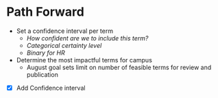 # Path Forward
- Set a confidence interval per term
	- *How confident are we to include this term?*
	- *Categorical certainty level* 
	- *Binary for HR*
- Determine the most impactful terms for campus
	- August goal sets limit on number of feasible terms for review and publication

- [x] Add Confidence interval
